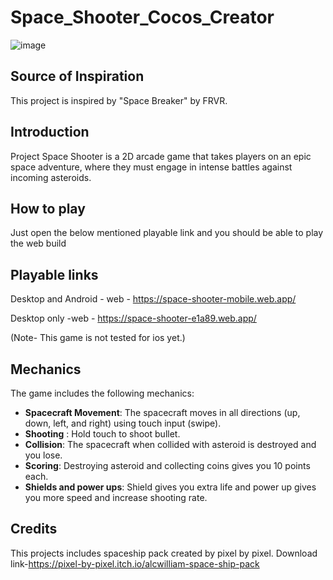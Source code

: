 # Space_Shooter_Cocos_Creator
![image](https://github.com/Mr-Honey-Game-Dev/Space_Shooter_Cocos_Creator/assets/61724400/d9f8cc8c-3481-47b1-b570-647d1d34b9ff)


## Source of Inspiration
This project is inspired by "Space Breaker" by FRVR.

## Introduction
Project Space Shooter is a 2D arcade game that takes players on an epic space adventure, where they must engage in intense battles against incoming asteroids. 

## How to play
Just open the below mentioned playable link and you should be able to play the web build

## Playable links
Desktop and Android - web - [https://space-shooter-mobile.web.app/ ](https://space-shooter-web-mobile.web.app/)

Desktop only -web - https://space-shooter-e1a89.web.app/ 

(Note- This game is not tested for ios yet.)

## Mechanics
The game includes the following mechanics:
- **Spacecraft Movement**: The spacecraft moves in all directions (up, down, left, and right) using touch input (swipe).
- **Shooting** : Hold touch to shoot bullet.
- **Collision**: The spacecraft when collided with asteroid is destroyed and you lose.
- **Scoring**: Destroying asteroid and collecting coins gives you 10 points each.
- **Shields and power ups**: Shield gives you extra life and power up gives you more speed and increase shooting rate.

## Credits
This projects includes spaceship pack created by pixel by pixel. Download link-https://pixel-by-pixel.itch.io/alcwilliam-space-ship-pack

